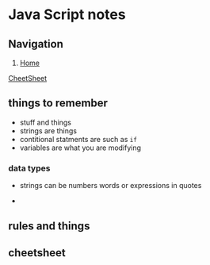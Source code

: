 # Java Script notes

## Navigation
1. [Home](README.md)

[CheetSheet](javascript-cheetsheet.md)

## things to remember

- stuff and things
- strings are things
- contitional statments are such as `if`
- variables are what you are modifying

### data types
- strings can be numbers words or expressions in quotes

-
## rules and things

## cheetsheet

